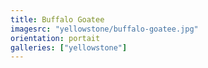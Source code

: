 ```yaml
---
title: Buffalo Goatee
imagesrc: "yellowstone/buffalo-goatee.jpg"
orientation: portait
galleries: ["yellowstone"]
---
```

